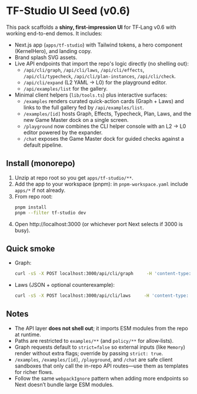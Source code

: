 # TF-Studio UI Seed (v0.6)

This pack scaffolds a **shiny, first-impression UI** for TF‑Lang v0.6 with working end-to-end demos.
It includes:

- Next.js app (`apps/tf-studio`) with Tailwind tokens, a hero component (KernelHero), and landing copy.
- Brand splash SVG assets.
- Live API endpoints that import the repo's logic directly (no shelling out):
  - `/api/cli/graph`, `/api/cli/laws`, `/api/cli/effects`, `/api/cli/typecheck`, `/api/cli/plan-instances`, `/api/cli/check`.
  - `/api/cli/expand` (L2 YAML → L0) for the playground editor.
  - `/api/examples/list` for the gallery.
- Minimal client helpers (`lib/tools.ts`) plus interactive surfaces:
  - `/examples` renders curated quick-action cards (Graph + Laws) and links to the full gallery fed by `/api/examples/list`.
  - `/examples/[id]` hosts Graph, Effects, Typecheck, Plan, Laws, and the new Game Master dock on a single screen.
  - `/playground` now combines the CLI helper console with an L2 → L0 editor powered by the expander.
  - `/chat` exposes the Game Master dock for guided checks against a default pipeline.

## Install (monorepo)

1. Unzip at repo root so you get `apps/tf-studio/**`.
2. Add the app to your workspace (pnpm): in `pnpm-workspace.yaml` include `apps/*` if not already.
3. From repo root:
   ```bash
   pnpm install
   pnpm --filter tf-studio dev
   ```
4. Open http://localhost:3000 (or whichever port Next selects if 3000 is busy).

## Quick smoke

- Graph:
  ```bash
  curl -sS -X POST localhost:3000/api/cli/graph     -H 'content-type: application/json'     -d '{"filePath":"examples/v0.6/build/auto.fnol.fasttrack.v1.l0.json"}' | jq .dot | head -n 20
  ```

- Laws (JSON + optional counterexample):
  ```bash
  curl -sS -X POST localhost:3000/api/cli/laws     -H 'content-type: application/json'     -d '{"filePath":"examples/v0.6/build/auto.fnol.fasttrack.v1.l0.json","goal":"branch-exclusive","maxBools":6}' | jq .status,.laws.branch_exclusive.results[0]
  ```

## Notes

- The API layer **does not shell out**; it imports ESM modules from the repo at runtime.
- Paths are restricted to `examples/**` (and `policy/**` for allow‑lists).
- Graph requests default to `strict=false` so external inputs (like `Memory`) render without extra flags; override by passing `strict: true`.
- `/examples`, `/examples/[id]`, `/playground`, and `/chat` are safe client sandboxes that only call the in-repo API routes—use them as templates for richer flows.
- Follow the same `webpackIgnore` pattern when adding more endpoints so Next doesn’t bundle large ESM modules.

